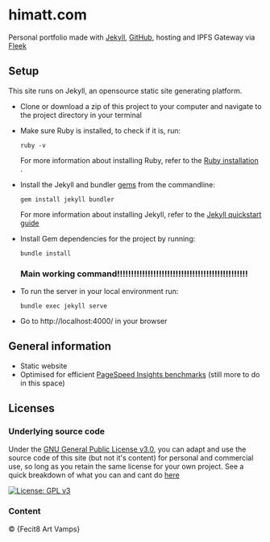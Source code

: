 # himatt.com

Personal portfolio made with [Jekyll](https://jekyllrb.com/), [GitHub](https://github.com/zieonweb), hosting and IPFS Gateway via [Fleek](https://github.com/zieonweb)

## Setup

This site runs on Jekyll, an opensource static site generating platform.

- Clone or download a zip of this project to your computer and navigate to the
  project directory in your terminal
  
- Make sure Ruby is installed, to check if it is, run:
  ```
  ruby -v
  ``` 
  For more information about installing Ruby, refer to the [Ruby installation ](https://www.ruby-lang.org/en/documentation/installation/).

- Install the Jekyll and bundler [gems](https://jekyllrb.com/docs/ruby-101/#gems) from the commandline:
  ```
  gem install jekyll bundler
  ```
  For more information about installing Jekyll, refer to the [Jekyll quickstart guide](https://jekyllrb.com/docs/quickstart/)


- Install Gem dependencies for the project by running:
  ```
  bundle install
  ```
  
  ### Main working command!!!!!!!!!!!!!!!!!!!!!!!!!!!!!!!!!!!!!!!!!!!!!!!
- To run the server in your local environment run:
  ```
  bundle exec jekyll serve
  ```  
- Go to http://localhost:4000/ in your browser


## General information

- Static website
- Optimised for efficient [PageSpeed Insights benchmarks](https://pagespeed.web.dev/report?url=https%3A%2F%2Ffecit8artvamps.on.fleek.co) (still more to do in this space)

## Licenses

### Underlying source code

Under the [GNU General Public License v3.0](LICENSE), you can adapt and use the source code of this site (but not it's content) for personal and commercial use, so long as you retain the same license for your own project. See a quick breakdown of what you can and cant do [here](https://tldrlegal.com/license/gnu-lesser-general-public-license-v3-(lgpl-3))

[![License: GPL v3](https://img.shields.io/badge/License-GPLv3-blue.svg?style=flat-square)](https://www.gnu.org/licenses/gpl-3.0)


### Content

© {Fecit8 Art Vamps}
